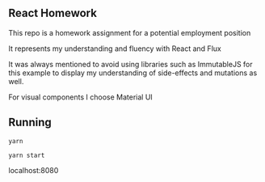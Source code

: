 ## React Homework

This repo is a homework assignment for a potential employment position

It represents my understanding and fluency with React and Flux

It was always mentioned to avoid using libraries such as ImmutableJS for this example to display my understanding of side-effects and mutations as well.

For visual components I choose Material UI

## Running

`yarn`

`yarn start`

localhost:8080